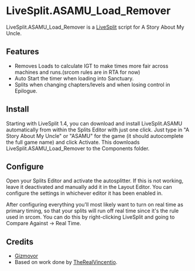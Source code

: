 LiveSplit.ASAMU_Load_Remover
=====================

LiveSplit.ASAMU_Load_Remover is a [LiveSplit](http://livesplit.org/) script for A Story About My Uncle.

Features
--------
  * Removes Loads to calculate IGT to make times more fair across machines and runs.(srcom rules are in RTA for now)
  * Auto Start the timer when loading into Sanctuary.
  * Splits when changing chapters/levels and when losing control in Epilogue.

Install
-------
Starting with LiveSplit 1.4, you can download and install LiveSplit.ASAMU automatically from within the Splits Editor with just one click. Just type in "A Story About My Uncle" or "ASAMU" for the game (it should autocomplete the full game name) and click Activate. This downloads LiveSplit.ASAMU_Load_Remover to the Components folder.

Configure
---------
Open your Splits Editor and activate the autosplitter. If this is not working, leave it deactivated and manually add it in the Layout Editor. You can configure the settings in whichever editor it has been enabled in.

After configuring everything you'll most likely want to turn on real time as primary timing, so that your splits will run off real time since it's the rule used in srcom. You can do this by right-clicking LiveSplit and going to Compare Against -> Real Time.



Credits
-------
  * [Gizmovor](https://github.com/gizmovor)
  * Based on work done by [TheRealVincentio](https://www.twitch.tv/therealvincentio).
